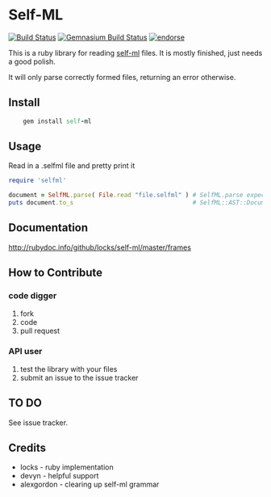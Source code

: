 # Self-ML
[![Build Status](https://secure.travis-ci.org/locks/self-ml.png)](http://travis-ci.org/locks/self-ml)
[![Gemnasium Build Status](https://gemnasium.com/self-ml/selfml.png)](https://gemnasium.com/self-ml/selfml)
[![endorse](http://api.coderwall.com/locks/endorsecount.png)](http://coderwall.com/locks)

This is a ruby library for reading [self-ml](http://chocolatapp.com/blog/self-ml) files.
It is mostly finished, just needs a good polish.

It will only parse correctly formed files, returning an error otherwise.

## Install

```ruby
    gem install self-ml
```

## Usage

Read in a .selfml file and pretty print it

```ruby
require 'selfml'

document = SelfML.parse( File.read "file.selfml" ) # SelfML.parse expects a string and returns a SelfML::Document.
puts document.to_s                                 # SelfML::AST::Document.to_s provides the document in pretty printing format.
```

## Documentation

http://rubydoc.info/github/locks/self-ml/master/frames

## How to Contribute

### code digger
1. fork
2. code
3. pull request

### API user
1. test the library with your files
2. submit an issue to the issue tracker

## TO DO

See issue tracker.

## Credits

* locks - ruby implementation
* devyn - helpful support
* alexgordon - clearing up self-ml grammar